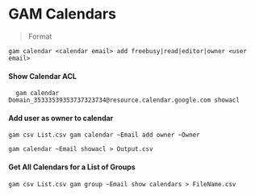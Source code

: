 # GAM Calendars

>Format

    gam calendar <calendar email> add freebusy|read|editor|owner <user email>

#### Show Calendar ACL

      gam calendar Domain_35333539353737323734@resource.calendar.google.com showacl

#### Add user as owner to calendar

    gam csv List.csv gam calendar ~Email add owner ~Owner

    gam calendar ~Email showacl > Output.csv

#### Get All Calendars for a List of Groups

    gam csv List.csv gam group ~Email show calendars > FileName.csv
    
